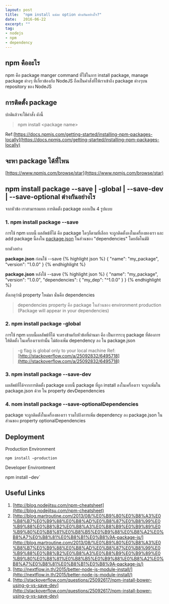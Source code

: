 ```yaml
---
layout: post
title:  "npm install แต่ละ option ต่างกันอย่างไร?"
date:   2016-06-22
excerpt: ""
tag:
- nodejs
- npm
- dependency
---
```


## npm คืออะไร
npm คือ package manger command ที่ใช้ในการ install package, manage package ต่างๆ ที่เกี่ยวข้องกับ NodeJS ถือเป็นคำสั่งที่ให้เราเข้าถึง package ต่างๆบน repository ของ NodeJS

## การติดตั้ง package
ปกติแล้วจะใช้คำสั่ง ดังนี้

> npm install \<package name\>

Ref:[https://docs.npmjs.com/getting-started/installing-npm-packages-locally](https://docs.npmjs.com/getting-started/installing-npm-packages-locally)

## จะหา package ได้ที่ไหน
[https://www.npmjs.com/browse/star](https://www.npmjs.com/browse/star)

## npm install package --save | -global | --save-dev | --save-optional ต่างกันอย่างไร

จากหัวข้อ เราสามารถแยก การติดตั้ง package ออกเป็น 4 รูปแบบ

### 1. npm install package --save

การใช้ npm แบบนี้ ผลลัพธ์ที่ได้ คือ package ใดๆก็ตามที่เลือก จะถูกติดตั้งลงในเครื่องของเรา และ add package นี้ลงใน [package.json](https://docs.npmjs.com/getting-started/using-a-package.json) ในส่วนของ "dependencies" โดยอัตโนมัติ

ยกตัวอย่าง

**package.json** ก่อนใช้ --save
{% highlight json %}
{
  "name": "my_package",
  "version": "1.0.0"
}
{% endhighlight %}

**package.json** หลังใช้ --save
{% highlight json %}
{
  "name": "my_package",
  "version": "1.0.0",
  "dependencies": {
    "my_dep": "^1.0.0"
  }
}
{% endhighlight %}

สังเกตุว่ามี property ใหม่มา นั่นคือ dependencies

>dependencies property คือ package ในส่วนของ environment production (Package will appear in your dependencies)

### 2. npm install package -global

การใช้ npm แบบนี้ผลลัพธ์ที่ได้ จะตรงข้ามกับหัวข้อที่ผ่านมา คือ เป็นการระบุ package ที่ต้องการให้ติดตั้ง ในเครื่องเราเท่านั้น ไม่ต้องเพิ่ม dependency ลง ใน package.json

> -g flag is global only to your local machine
Ref: [http://stackoverflow.com/a/25092832/6495718](http://stackoverflow.com/a/25092832/6495718)

### 3. npm install package --save-dev

ผลลัพธ์ที่ได้จากการติดตั้ง package แบบนี้ package ที่ถูก install ลงในเครื่องเรา จะถูกเพิ่มใน package.json ด้วย ใน property devDependencies

### 4. nom install package --save-optionalDependencies

package จะถูกติดตั้งในเครื่องของเรา รวมไปถึงการเพิ่ม dependency ลง package.json ในส่วนของ property optionalDependencies

## Deployment

Production Environment

`npm install –production`

Developer Environtment

npm install –dev`

## Useful Links
1. [http://blog.nodejitsu.com/npm-cheatsheet](http://blog.nodejitsu.com/npm-cheatsheet)
2. [http://blog.martroutine.com/2013/08/%E0%B9%80%E0%B8%A3%E0%B8%B7%E0%B9%88%E0%B8%AD%E0%B8%87%E0%B8%99%E0%B9%88%E0%B8%B2%E0%B8%A3%E0%B8%B9%E0%B9%89%E0%B9%80%E0%B8%81%E0%B8%B5%E0%B9%88%E0%B8%A2%E0%B8%A7%E0%B8%81%E0%B8%B1%E0%B8%9A-package-js/](http://blog.martroutine.com/2013/08/%E0%B9%80%E0%B8%A3%E0%B8%B7%E0%B9%88%E0%B8%AD%E0%B8%87%E0%B8%99%E0%B9%88%E0%B8%B2%E0%B8%A3%E0%B8%B9%E0%B9%89%E0%B9%80%E0%B8%81%E0%B8%B5%E0%B9%88%E0%B8%A2%E0%B8%A7%E0%B8%81%E0%B8%B1%E0%B8%9A-package-js/)
3.  [http://nextflow.in.th/2015/better-node-js-module-install/](http://nextflow.in.th/2015/better-node-js-module-install/)
4. [http://stackoverflow.com/questions/25092617/npm-install-bower-using-g-vs-save-dev](http://stackoverflow.com/questions/25092617/npm-install-bower-using-g-vs-save-dev)
